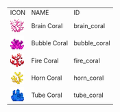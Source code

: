 <table>
	<tablebody>
		<tr>
			<td>ICON</td>
			<td>NAME</td>
			<td>ID</td>
		</tr>
		<tr>
			<td><img src="mc_icon/decorations/coral/brain_coral.png"></td>
			<td>Brain Coral</td>
			<td>brain_coral</td>
		</tr>
		<tr>
			<td><img src="mc_icon/decorations/coral/bubble_coral.png"></td>
			<td>Bubble Coral</td>
			<td>bubble_coral</td>
		</tr>
		<tr>
			<td><img src="mc_icon/decorations/coral/fire_coral.png"></td>
			<td>Fire Coral</td>
			<td>fire_coral</td>
		</tr>
		<tr>
			<td><img src="mc_icon/decorations/coral/horn_coral.png"></td>
			<td>Horn Coral</td>
			<td>horn_coral</td>
		</tr>
		<tr>
			<td><img src="mc_icon/decorations/coral/tube_coral.png"></td>
			<td>Tube Coral</td>
			<td>tube_coral</td>
		</tr>
	</tablebody>
</table>
